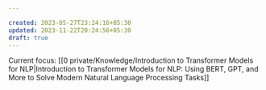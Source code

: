 ```yaml
---

created: 2023-05-27T23:24:16+05:30
updated: 2023-11-22T20:24:56+05:30
draft: true
---
```


Current focus: [[0 private/Knowledge/Introduction to Transformer Models for NLP|Introduction to Transformer Models for NLP: Using BERT, GPT, and More to Solve Modern Natural Language Processing Tasks]]


